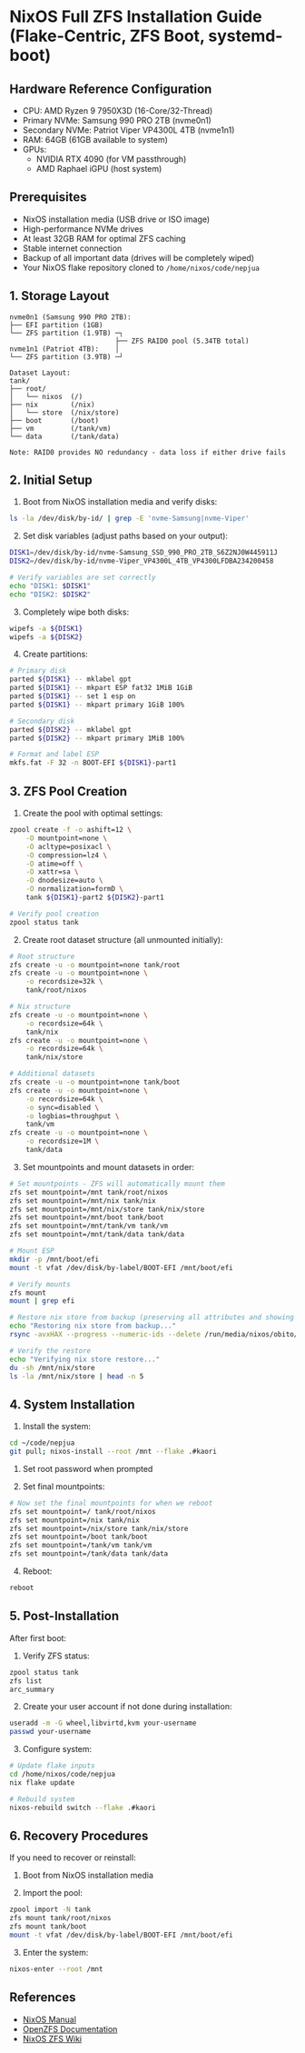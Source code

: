 # NixOS Full ZFS Installation Guide (Flake-Centric, ZFS Boot, systemd-boot)

## Hardware Reference Configuration

- CPU: AMD Ryzen 9 7950X3D (16-Core/32-Thread)
- Primary NVMe: Samsung 990 PRO 2TB (nvme0n1)
- Secondary NVMe: Patriot Viper VP4300L 4TB (nvme1n1)
- RAM: 64GB (61GB available to system)
- GPUs:
  - NVIDIA RTX 4090 (for VM passthrough)
  - AMD Raphael iGPU (host system)

## Prerequisites

- NixOS installation media (USB drive or ISO image)
- High-performance NVMe drives
- At least 32GB RAM for optimal ZFS caching
- Stable internet connection
- Backup of all important data (drives will be completely wiped)
- Your NixOS flake repository cloned to `/home/nixos/code/nepjua`

## 1. Storage Layout

```plaintext
nvme0n1 (Samsung 990 PRO 2TB):
├── EFI partition (1GB)
└── ZFS partition (1.9TB) ─┐
                          ├── ZFS RAID0 pool (5.34TB total)
nvme1n1 (Patriot 4TB):    │
└── ZFS partition (3.9TB) ─┘

Dataset Layout:
tank/
├── root/
│   └── nixos  (/)
├── nix        (/nix)
│   └── store  (/nix/store)
├── boot       (/boot)
├── vm         (/tank/vm)
└── data       (/tank/data)

Note: RAID0 provides NO redundancy - data loss if either drive fails
```

## 2. Initial Setup

1. Boot from NixOS installation media and verify disks:

```bash
ls -la /dev/disk/by-id/ | grep -E 'nvme-Samsung|nvme-Viper'
```

2. Set disk variables (adjust paths based on your output):

```bash
DISK1=/dev/disk/by-id/nvme-Samsung_SSD_990_PRO_2TB_S6Z2NJ0W445911J
DISK2=/dev/disk/by-id/nvme-Viper_VP4300L_4TB_VP4300LFDBA234200458

# Verify variables are set correctly
echo "DISK1: $DISK1"
echo "DISK2: $DISK2"
```

3. Completely wipe both disks:

```bash
wipefs -a ${DISK1}
wipefs -a ${DISK2}
```

4. Create partitions:

```bash
# Primary disk
parted ${DISK1} -- mklabel gpt
parted ${DISK1} -- mkpart ESP fat32 1MiB 1GiB
parted ${DISK1} -- set 1 esp on
parted ${DISK1} -- mkpart primary 1GiB 100%

# Secondary disk
parted ${DISK2} -- mklabel gpt
parted ${DISK2} -- mkpart primary 1MiB 100%

# Format and label ESP
mkfs.fat -F 32 -n BOOT-EFI ${DISK1}-part1
```

## 3. ZFS Pool Creation

1. Create the pool with optimal settings:

```bash
zpool create -f -o ashift=12 \
    -O mountpoint=none \
    -O acltype=posixacl \
    -O compression=lz4 \
    -O atime=off \
    -O xattr=sa \
    -O dnodesize=auto \
    -O normalization=formD \
    tank ${DISK1}-part2 ${DISK2}-part1

# Verify pool creation
zpool status tank
```

2. Create root dataset structure (all unmounted initially):

```bash
# Root structure
zfs create -u -o mountpoint=none tank/root
zfs create -u -o mountpoint=none \
    -o recordsize=32k \
    tank/root/nixos

# Nix structure
zfs create -u -o mountpoint=none \
    -o recordsize=64k \
    tank/nix
zfs create -u -o mountpoint=none \
    -o recordsize=64k \
    tank/nix/store

# Additional datasets
zfs create -u -o mountpoint=none tank/boot
zfs create -u -o mountpoint=none \
    -o recordsize=64k \
    -o sync=disabled \
    -o logbias=throughput \
    tank/vm
zfs create -u -o mountpoint=none \
    -o recordsize=1M \
    tank/data
```

3. Set mountpoints and mount datasets in order:

```bash
# Set mountpoints - ZFS will automatically mount them
zfs set mountpoint=/mnt tank/root/nixos
zfs set mountpoint=/mnt/nix tank/nix
zfs set mountpoint=/mnt/nix/store tank/nix/store
zfs set mountpoint=/mnt/boot tank/boot
zfs set mountpoint=/mnt/tank/vm tank/vm
zfs set mountpoint=/mnt/tank/data tank/data

# Mount ESP
mkdir -p /mnt/boot/efi
mount -t vfat /dev/disk/by-label/BOOT-EFI /mnt/boot/efi

# Verify mounts
zfs mount
mount | grep efi

# Restore nix store from backup (preserving all attributes and showing progress)
echo "Restoring nix store from backup..."
rsync -avxHAX --progress --numeric-ids --delete /run/media/nixos/obito/backup/nixstore/ /mnt/nix/store/

# Verify the restore
echo "Verifying nix store restore..."
du -sh /mnt/nix/store
ls -la /mnt/nix/store | head -n 5
```

## 4. System Installation

1. Install the system:

```bash
cd ~/code/nepjua
git pull; nixos-install --root /mnt --flake .#kaori
```

1. Set root password when prompted

2. Set final mountpoints:

```bash
# Now set the final mountpoints for when we reboot
zfs set mountpoint=/ tank/root/nixos
zfs set mountpoint=/nix tank/nix
zfs set mountpoint=/nix/store tank/nix/store
zfs set mountpoint=/boot tank/boot
zfs set mountpoint=/tank/vm tank/vm
zfs set mountpoint=/tank/data tank/data
```

4. Reboot:

```bash
reboot
```

## 5. Post-Installation

After first boot:

1. Verify ZFS status:

```bash
zpool status tank
zfs list
arc_summary
```

2. Create your user account if not done during installation:

```bash
useradd -m -G wheel,libvirtd,kvm your-username
passwd your-username
```

3. Configure system:

```bash
# Update flake inputs
cd /home/nixos/code/nepjua
nix flake update

# Rebuild system
nixos-rebuild switch --flake .#kaori
```

## 6. Recovery Procedures

If you need to recover or reinstall:

1. Boot from NixOS installation media

2. Import the pool:

```bash
zpool import -N tank
zfs mount tank/root/nixos
zfs mount tank/boot
mount -t vfat /dev/disk/by-label/BOOT-EFI /mnt/boot/efi
```

3. Enter the system:

```bash
nixos-enter --root /mnt
```

## References

- [NixOS Manual](https://nixos.org/manual/nixos/stable/)
- [OpenZFS Documentation](https://openzfs.github.io/openzfs-docs/)
- [NixOS ZFS Wiki](https://nixos.wiki/wiki/ZFS)
